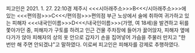 피고인은 2021. 1. 27. 22:10경 제주시 <<<시아래주소>>>B<<</시아래주소>>>에 있는 <<<편의점>>>C<<</편의점>>>편의점 부근 노상에서 술에 취하여 귀가하고 있는 피해자 <<<내국인이름>>>D<<</내국인이름>>>(가명, 여 18세)을 발견하고 뒤를 쫓아가던 중, 피해자가 구토를 하려고 인근 건물 주차장에 들어가 꿇어앉자, 피해자 옆에 다가가 앉아 피해자의 상의 옷 안으로 갑자기 손을 집어넣어 가슴을 주물러 만지고 "한번만 해 주면 안되겠냐"고 말하였다.
이로써 피고인은 피해자를 강제로 추행하였다.